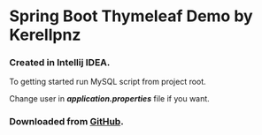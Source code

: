 # Spring Boot Thymeleaf Demo by Kerellpnz

### Created in Intellij IDEA.

To getting started run MySQL script from project root.

Change user in _**application.properties**_ file if you want.


### Downloaded from [GitHub](https://github.com/kerellpnz?tab=repositories).
